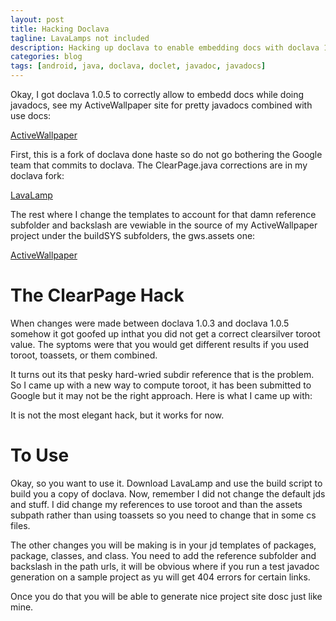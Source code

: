 ```yaml
---
layout: post
title: Hacking Doclava
tagline: LavaLamps not included
description: Hacking up doclava to enable embedding docs with doclava 1.0.5
categories: blog
tags: [android, java, doclava, doclet, javadoc, javadocs]
---
```


Okay, I got doclava 1.0.5 to correctly allow to embedd docs while doing javadocs, 
see my ActiveWallpaper site for pretty javadocs combined with use docs:

[ActiveWallpaper](http://fredgrott.bitbucket.org/activeWallpaper/index.html)

First, this is a fork of doclava done haste so do not go bothering the Google team 
that commits to doclava.  The ClearPage.java corrections are in my doclava fork:

[LavaLamp]('https://bitbucket.org/fredgrott/lavalamp')

The rest where I change the templates to account for that damn reference subfolder and backslash
are vewiable in the source of my ActiveWallpaper project under the buildSYS subfolders,
the gws.assets one:

[ActiveWallpaper]('https://bitbucket.org/fredgrott/activewallpaper')

# The ClearPage Hack

When changes were made between doclava 1.0.3 and doclava 1.0.5 somehow it got 
goofed up inthat you did not get a correct clearsilver toroot value. The syptoms were 
that you would get different results if you used toroot, toassets, or them combined.

It turns out its that pesky hard-wried subdir reference that is the problem. So I came up 
with a new way to compute toroot, it has been submitted to Google but it may not be 
the right approach. Here is what I came up with:

<script src="https://gist.github.com/2946683.js?file=ClearPAge.java"></script>

It is not the most elegant hack, but it works for now.

# To Use

Okay, so you want to use it.  Download LavaLamp and use the build script to
build you a copy of doclava.  Now, remember I did not change the default jds and stuff.
I did change my references to use toroot and than the assets subpath rather than
using toassets so you need to change that in some cs files.

The other changes you will be making is in your jd templates of packages, package, 
classes, and class. You need to add the reference subfolder and backslash in the 
path urls, it will be obvious where if you run a test javadoc generation on a sample
project as yu will get 404 errors for certain links.

Once you do that you will be able to generate nice project site dosc just like mine.